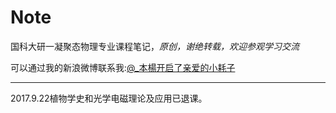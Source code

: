 # Note

国科大研一凝聚态物理专业课程笔记，*原创，谢绝转载，欢迎参观学习交流*

可以通过我的新浪微博联系我:[@_本楊开启了亲爱的小耗子](http://weibo.com/u/3801836590)

-----

2017.9.22植物学史和光学电磁理论及应用已退课。
